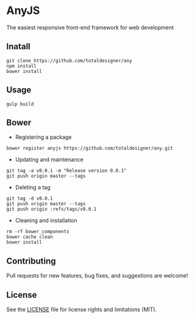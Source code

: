 # AnyJS

The easiest responsive front-end framework for web development

## Inatall 
``` shell
git clone https://github.com/totaldesigner/any
npm install
bower install
```

## Usage
``` shell
gulp build
```

## Bower
* Registering a package
``` shell
bower register anyjs https://github.com/totaldesigner/any.git  
```
* Updating and maintenance
``` shell
git tag -a v0.0.1 -m "Release version 0.0.1"
git push origin master --tags
```
* Deleting a tag
``` shell
git tag -d v0.0.1
git push origin master --tags
git push origin :refs/tags/v0.0.1
```
* Cleaning and installation
``` shell
rm -rf bower_components
bower cache clean
bower install
```

## Contributing
Pull requests for new features, bug fixes, and suggestions are welcome!

## License
See the [LICENSE](LICENSE.md) file for license rights and limitations (MIT).
